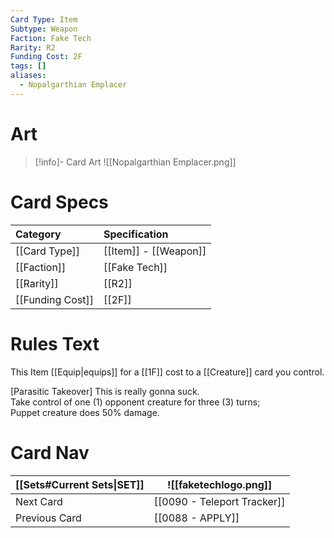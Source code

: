 ```yaml
---
Card Type: Item
Subtype: Weapon
Faction: Fake Tech
Rarity: R2
Funding Cost: 2F
tags: []
aliases:
  - Nopalgarthian Emplacer
---
```

# Art

> [!info]- Card Art
> ![[Nopalgarthian Emplacer.png]]

# Card Specs

| Category | Specification| 
| :--- | :--- |
| [[Card Type]] | [[Item]] - [[Weapon]] |  
| [[Faction]] | [[Fake Tech]] |  
| [[Rarity]] | [[R2]] |
| [[Funding Cost]] | [[2F]] |  

# Rules Text  

This Item [[Equip|equips]] for a [[1F]] cost to a [[Creature]] card you control.  

[Parasitic Takeover] This is really gonna suck.  
Take control of one (1) opponent creature for three (3) turns;  
Puppet creature does 50% damage.  


# Card Nav

| [[Sets#Current Sets\|SET]]           | ![[faketechlogo.png]]          |
| ------------- | ------------------------------ |
| Next Card     | [[0090 - Teleport Tracker]] |
| Previous Card | [[0088 - APPLY]]         |


